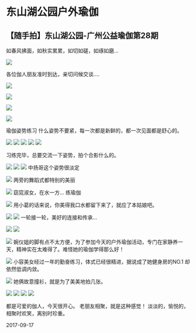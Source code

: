 # 东山湖公园户外瑜伽



## **【随手拍】东山湖公园-广州公益瑜伽第28期**

如春风拂面，如秋实累累，如切如磋，如琢如磨...

![](https://oss.sssmoe.com/wp-content/uploads202406062119924.jpg)

各位伽人朋友准时到达，亲切问候交谈....

![](https://oss.sssmoe.com/wp-content/uploads202406062119925.jpg)

![](https://oss.sssmoe.com/wp-content/uploads202406062119926.jpg)

![](https://oss.sssmoe.com/wp-content/uploads202406062119928.jpg)

![](https://oss.sssmoe.com/wp-content/uploads202406062119929.jpg)

瑜伽姿势练习
什么姿势不要紧，每一次都是新鲜的，都一次见面都是舒心的。

![](https://oss.sssmoe.com/wp-content/uploads202406062119930.jpg)
![](https://oss.sssmoe.com/wp-content/uploads202406062119931.jpg)
![](https://oss.sssmoe.com/wp-content/uploads202406062119932.jpg)
![](https://oss.sssmoe.com/wp-content/uploads202406062119933.jpg)
![](https://oss.sssmoe.com/wp-content/uploads202406062119934.jpg)

习练完毕，总要交流一下姿势，拍个合影什么的。

![](https://oss.sssmoe.com/wp-content/uploads202406062119935.jpg)
![](https://oss.sssmoe.com/wp-content/uploads202406062119936.jpg)
![](https://oss.sssmoe.com/wp-content/uploads202406062119937.jpg)
中扬哥这个姿势很淡定

![](https://oss.sssmoe.com/wp-content/uploads202406062119938.jpg)
两旁的舞蹈式都特别的美丽

![](https://oss.sssmoe.com/wp-content/uploads202406062119939.jpg)
窈窕淑女，在水一方... 练瑜伽

![](https://raw.githubusercontent.com/lshcool/pic/master/202112150022495.jpg)
用小葛的话来说，你美得我口水都留下来了，就应了本姑娘吧。

![](https://oss.sssmoe.com/wp-content/uploads202406062119940.jpg)
![](https://oss.sssmoe.com/wp-content/uploads202406062119941.jpg)
一轮接一轮，美好的连接和传承...

![](https://oss.sssmoe.com/wp-content/uploads202406062119942.jpg)
![](https://oss.sssmoe.com/wp-content/uploads202406062119943.jpg)

![](https://oss.sssmoe.com/wp-content/uploads202406062119944.jpg)
婉仪姐的脚有点不太方便，为了参加今天的户外瑜伽活动，专门在家静养一天，精神实在太难得了。难怪她的瑜伽学得那么好！

![](https://oss.sssmoe.com/wp-content/uploads202406062119945.jpg)
小容美女经过一年的勤奋练习，体式已经很精进，据说成了她健身房的NO.1 却依然低调内敛。

![](https://oss.sssmoe.com/wp-content/uploads202406062119946.jpg)
她俩故意撞衫，就是为了美美地拍几张。

![](https://oss.sssmoe.com/wp-content/uploads202406062119947.jpg)
![](https://oss.sssmoe.com/wp-content/uploads202406062119948.jpg)
![](https://oss.sssmoe.com/wp-content/uploads202406062119949.jpg)
![](https://oss.sssmoe.com/wp-content/uploads202406062119950.jpg)

都是可爱的伽人，今天很开心。
老朋友相聚，就是这种感觉！ 
淡淡的，愉悦的，相聚时欢笑，离别时珍重。

2017-09-17


